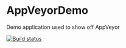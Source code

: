 AppVeyorDemo
============

Demo application used to show off AppVeyor

[![Build status](https://ci.appveyor.com/api/projects/status/mvcbc69n47vl5rvx)](https://ci.appveyor.com/project/MacsDickinson/appveyordemo)